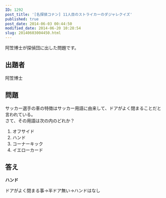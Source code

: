 ```yaml
---
ID: 1292
post_title: '[名探偵コナン] 11人目のストライカーのダジャレクイズ'
published: true
post_date: 2014-06-03 00:44:50
modified_date: 2014-06-20 10:28:54
slug: 20140603004450.html
---
```

<p>阿笠博士が探偵団に出した問題です。<br />
<!--more--></p>
<h2>出題者</h2>
<p>阿笠博士</p>
<h2>問題</h2>
<p>サッカー選手の車の特徴はサッカー用語に由来して、ドアがよく閉まることだと言われている。<br />
さて、その用語は次の内のどれか？</p>
<ol>
<li>オフサイド</li>
<li>ハンド</li>
<li>コーナーキック</li>
<li>イエローカード</li>
</ol>
<h2>答え</h2>
<p><strong>ハンド</strong></p>
<p>ドアがよく閉まる事→半ドア無い→ハンドはなし</p>